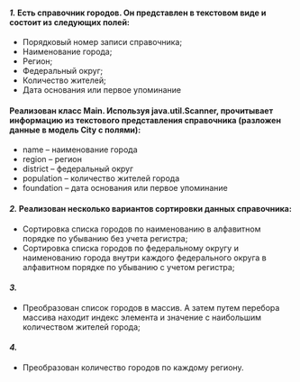 #### _1._ Есть справочник городов. Он представлен в текстовом виде и состоит из следующих полей:

* Порядковый номер записи справочника;
* Наименование города;
* Регион;
* Федеральный округ;
* Количество жителей;
* Дата основания или первое упоминание

#### Реализован класс Main. Используя java.util.Scanner, прочитывает информацию из текстового представления справочника (разложен данные в модель City с полями):

* name – наименование города
* region – регион
* district – федеральный округ
* population – количество жителей города
* foundation – дата основания или первое упоминание

#### _2._ Реализован несколько вариантов сортировки данных справочника:

* Сортировка списка городов по наименованию в алфавитном порядке по убыванию без учета регистра;
* Сортировка списка городов по федеральному округу и наименованию города внутри каждого федерального округа в алфавитном
  порядке по убыванию с учетом регистра;

#### _3._

* Преобразован список городов в массив. А затем путем перебора массива находит индекс элемента и значение с наибольшим
  количеством жителей города;

#### _4._

* Преобразован количество городов по каждому региону.